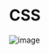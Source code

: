 # CSS
![image](https://github.com/Sweathadharan/CSS/assets/89176350/fa6b5ec7-45b8-4daa-8bef-d08fc3faf15b)
